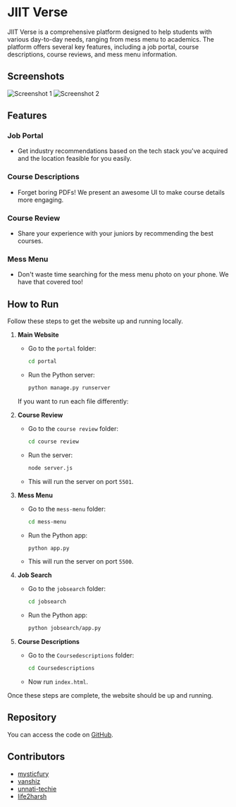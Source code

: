 # JIIT Verse

JIIT Verse is a comprehensive platform designed to help students with various day-to-day needs, ranging from mess menu to academics. The platform offers several key features, including a job portal, course descriptions, course reviews, and mess menu information.

## Screenshots

![Screenshot 1](https://github.com/viveknair6915/codejam-v5/blob/main/screenshots/i1.jpeg)
![Screenshot 2](https://github.com/viveknair6915/codejam-v5/blob/main/screenshots/i4.jpeg)

## Features

### Job Portal
- Get industry recommendations based on the tech stack you've acquired and the location feasible for you easily.

### Course Descriptions
- Forget boring PDFs! We present an awesome UI to make course details more engaging.

### Course Review
- Share your experience with your juniors by recommending the best courses.

### Mess Menu
- Don't waste time searching for the mess menu photo on your phone. We have that covered too!

## How to Run

Follow these steps to get the website up and running locally.

1. **Main Website**
   - Go to the `portal` folder:
     ```bash
     cd portal
     ```
   - Run the Python server:
     ```bash
     python manage.py runserver
     ```
   
   If you want to run each file differently:

2. **Course Review**
   - Go to the `course review` folder:
     ```bash
     cd course review
     ```
   - Run the server:
     ```bash
     node server.js
     ```
   - This will run the server on port `5501`.

3. **Mess Menu**
   - Go to the `mess-menu` folder:
     ```bash
     cd mess-menu
     ```
   - Run the Python app:
     ```bash
     python app.py
     ```
   - This will run the server on port `5500`.
  
4. **Job Search**
   - Go to the `jobsearch` folder:
     ```bash
     cd jobsearch
     ```
   - Run the Python app:
     ```bash
     python jobsearch/app.py
     ```

5. **Course Descriptions**
   - Go to the `Coursedescriptions` folder:
     ```bash
     cd Coursedescriptions
     ```
   - Now run `index.html`.

Once these steps are complete, the website should be up and running.

## Repository
You can access the code on [GitHub](https://github.com/viveknair6915/codejam-v5).

## Contributors

- [mysticfury](http://github.com/viveknair6915)
- [vanshiz](http://github.com/vanshiz)
- [unnati-techie](http://github.con/unnati-techie)
- [life2harsh](http://github.com/life2harsh)
